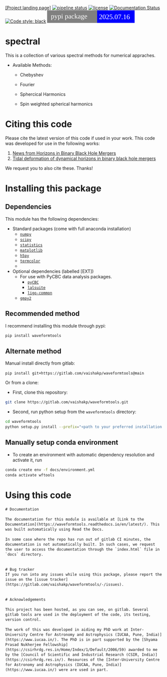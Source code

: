 [[Project landing page]](https://sites.google.com/view/waveformtools/home)
[![pipeline status](https://gitlab.com/vaishakp/waveformtools/badges/main/pipeline.svg)](https://gitlab.com/vaishakp/waveformtools/commits/main)
[![license](https://img.shields.io/badge/license-MIT-blue.svg)](https://gitlab.com/vaishakp/waveformtools/commits/main/LICENSE)
[![Documentation Status](https://readthedocs.org/projects/waveformtools/badge/?version=latest)](https://waveformtools.readthedocs.io/en/latest/?badge=latest)
[![Code style: black](https://img.shields.io/badge/code%20style-black-000000.svg)](https://github.com/psf/black)
[![PyPI version](docs/vers_badge.svg)](https://pypi.org/project/waveformtools/)
# spectral


This is a collection of various spectral methods for numerical appraches.


* Available Methods:

    * Chebyshev 

    * Fourier

    * Sphercical Harmonics

    * Spin weighted spherical harmonics
   


# Citing this code

Please cite the latest version of this code if used in your work. This code was developed for use in the following works:

1. [News from Horizons in Binary Black Hole Mergers](https://journals.aps.org/prl/abstract/10.1103/PhysRevLett.125.121101)
2. [Tidal deformation of dynamical horizons in binary black hole mergers](https://journals.aps.org/prd/abstract/10.1103/PhysRevD.105.044019)

We request you to also cite these. Thanks!





# Installing this package

## Dependencies

This module has the following dependencies:

* Standard packages (come with full anaconda installation)
    * [`numpy`](http://www.numpy.org/)
    * [`scipy`](http://scipy.org/)
    * [`statistics`](https://docs.python.org/3/library/statistics.html)
    * [`matplotlib`](http://matplotlib.org/)
    * [`h5py`](http://www.h5py.org/)
    * [`termcolor`](https://pypi.org/project/termcolor/)
    * 
* Optional dependencies (labelled [EXT])
    * For use with PyCBC data analysis packages.
        * [`pyCBC`](https://pycbc.org/)
        * [`lalsuite`](https://git.ligo.org/lscsoft/lalsuite)
        * [`ligo-common`](https://git.ligo.org/lscsoft/ligo-common)
    * [`gmpy2`](https://gmpy2.readthedocs.io/en/latest/)


## Recommended method

I recommend installing this module through pypi:
```sh
pip install waveformtools
```
## Alternate method

Manual install directly from gitlab:

```pip install git+https://gitlab.com/vaishakp/waveformtools@main```

Or from a clone:

* First, clone this repository:

```sh
git clone https://gitlab.com/vaishakp/waveformtools.git

```
* Second, run python setup from the `waveformtools` directory:
```sh
cd waveformtools
python setup.py install --prefix="<path to your preferred installation dir>"
``` 

## Manually setup conda environment

* To create an environment with automatic dependency resolution and activate it, run
```sh
conda create env -f docs/environment.yml
conda activate wftools
```


# Using this code
```
# Documentation

The documentation for this module is available at [Link to the Documentation](https://waveformtools.readthedocs.io/en/latest/). This was built automatically using Read the Docs.

In some case where the repo has run out of gitlab CI minutes, the documentation is not automatically built. In such cases, we request the user to access the documentation through the `index.html` file in `docs` directory.


# Bug tracker
If you run into any issues while using this package, please report the issue on the [issue tracker](https://gitlab.com/vaishakp/waveformtools/-/issues).

 
# Acknowledgements

This project has been hosted, as you can see, on gitlab. Several gitlab tools are used in the deployment of the code, its testing, version control.

The work of this was developed in aiding my PhD work at Inter-University Centre for Astronomy and Astrophysics (IUCAA, Pune, India)](https://www.iucaa.in/). The PhD is in part supported by the [Shyama Prasad Nukherjee Fellowship](https://csirhrdg.res.in/Home/Index/1/Default/2006/59) awarded to me by the [Council of Scientific and Industrial Research (CSIR, India)](https://csirhrdg.res.in/). Resources of the [Inter-University Centre for Astronomy and Astrophysics (IUCAA, Pune, India)](https://www.iucaa.in/) were are used in part.
